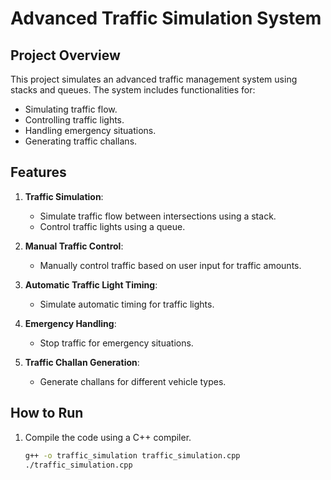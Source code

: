 # Advanced Traffic Simulation System

## Project Overview

This project simulates an advanced traffic management system using stacks and queues. The system includes functionalities for:
- Simulating traffic flow.
- Controlling traffic lights.
- Handling emergency situations.
- Generating traffic challans.

## Features

1. **Traffic Simulation**:
   - Simulate traffic flow between intersections using a stack.
   - Control traffic lights using a queue.

2. **Manual Traffic Control**:
   - Manually control traffic based on user input for traffic amounts.

3. **Automatic Traffic Light Timing**:
   - Simulate automatic timing for traffic lights.

4. **Emergency Handling**:
   - Stop traffic for emergency situations.

5. **Traffic Challan Generation**:
   - Generate challans for different vehicle types.

## How to Run

1. Compile the code using a C++ compiler.
   ```sh
   g++ -o traffic_simulation traffic_simulation.cpp
   ./traffic_simulation.cpp
